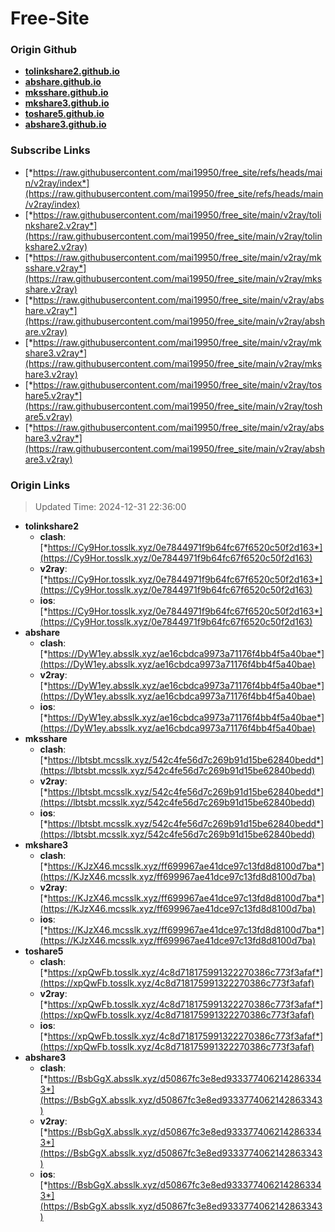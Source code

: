 # Free-Site

### Origin Github

- [**tolinkshare2.github.io**](https://github.com/tolinkshare2/tolinkshare2.github.io)
- [**abshare.github.io**](https://github.com/abshare/abshare.github.io)
- [**mksshare.github.io**](https://github.com/mksshare/mksshare.github.io)
- [**mkshare3.github.io**](https://github.com/mkshare3/mkshare3.github.io)
- [**toshare5.github.io**](https://github.com/toshare5/toshare5.github.io)
- [**abshare3.github.io**](https://github.com/abshare3/abshare3.github.io)

### Subscribe Links

- [*https://raw.githubusercontent.com/mai19950/free_site/refs/heads/main/v2ray/index*](https://raw.githubusercontent.com/mai19950/free_site/refs/heads/main/v2ray/index)
- [*https://raw.githubusercontent.com/mai19950/free_site/main/v2ray/tolinkshare2.v2ray*](https://raw.githubusercontent.com/mai19950/free_site/main/v2ray/tolinkshare2.v2ray)
- [*https://raw.githubusercontent.com/mai19950/free_site/main/v2ray/mksshare.v2ray*](https://raw.githubusercontent.com/mai19950/free_site/main/v2ray/mksshare.v2ray)
- [*https://raw.githubusercontent.com/mai19950/free_site/main/v2ray/abshare.v2ray*](https://raw.githubusercontent.com/mai19950/free_site/main/v2ray/abshare.v2ray)
- [*https://raw.githubusercontent.com/mai19950/free_site/main/v2ray/mkshare3.v2ray*](https://raw.githubusercontent.com/mai19950/free_site/main/v2ray/mkshare3.v2ray)
- [*https://raw.githubusercontent.com/mai19950/free_site/main/v2ray/toshare5.v2ray*](https://raw.githubusercontent.com/mai19950/free_site/main/v2ray/toshare5.v2ray)
- [*https://raw.githubusercontent.com/mai19950/free_site/main/v2ray/abshare3.v2ray*](https://raw.githubusercontent.com/mai19950/free_site/main/v2ray/abshare3.v2ray)

### Origin Links

> Updated Time: 2024-12-31 22:36:00

- **tolinkshare2**
  - **clash**: [*https://Cy9Hor.tosslk.xyz/0e7844971f9b64fc67f6520c50f2d163*](https://Cy9Hor.tosslk.xyz/0e7844971f9b64fc67f6520c50f2d163)
  - **v2ray**: [*https://Cy9Hor.tosslk.xyz/0e7844971f9b64fc67f6520c50f2d163*](https://Cy9Hor.tosslk.xyz/0e7844971f9b64fc67f6520c50f2d163)
  - **ios**: [*https://Cy9Hor.tosslk.xyz/0e7844971f9b64fc67f6520c50f2d163*](https://Cy9Hor.tosslk.xyz/0e7844971f9b64fc67f6520c50f2d163)
- **abshare**
  - **clash**: [*https://DyW1ey.absslk.xyz/ae16cbdca9973a71176f4bb4f5a40bae*](https://DyW1ey.absslk.xyz/ae16cbdca9973a71176f4bb4f5a40bae)
  - **v2ray**: [*https://DyW1ey.absslk.xyz/ae16cbdca9973a71176f4bb4f5a40bae*](https://DyW1ey.absslk.xyz/ae16cbdca9973a71176f4bb4f5a40bae)
  - **ios**: [*https://DyW1ey.absslk.xyz/ae16cbdca9973a71176f4bb4f5a40bae*](https://DyW1ey.absslk.xyz/ae16cbdca9973a71176f4bb4f5a40bae)
- **mksshare**
  - **clash**: [*https://lbtsbt.mcsslk.xyz/542c4fe56d7c269b91d15be62840bedd*](https://lbtsbt.mcsslk.xyz/542c4fe56d7c269b91d15be62840bedd)
  - **v2ray**: [*https://lbtsbt.mcsslk.xyz/542c4fe56d7c269b91d15be62840bedd*](https://lbtsbt.mcsslk.xyz/542c4fe56d7c269b91d15be62840bedd)
  - **ios**: [*https://lbtsbt.mcsslk.xyz/542c4fe56d7c269b91d15be62840bedd*](https://lbtsbt.mcsslk.xyz/542c4fe56d7c269b91d15be62840bedd)
- **mkshare3**
  - **clash**: [*https://KJzX46.mcsslk.xyz/ff699967ae41dce97c13fd8d8100d7ba*](https://KJzX46.mcsslk.xyz/ff699967ae41dce97c13fd8d8100d7ba)
  - **v2ray**: [*https://KJzX46.mcsslk.xyz/ff699967ae41dce97c13fd8d8100d7ba*](https://KJzX46.mcsslk.xyz/ff699967ae41dce97c13fd8d8100d7ba)
  - **ios**: [*https://KJzX46.mcsslk.xyz/ff699967ae41dce97c13fd8d8100d7ba*](https://KJzX46.mcsslk.xyz/ff699967ae41dce97c13fd8d8100d7ba)
- **toshare5**
  - **clash**: [*https://xpQwFb.tosslk.xyz/4c8d718175991322270386c773f3afaf*](https://xpQwFb.tosslk.xyz/4c8d718175991322270386c773f3afaf)
  - **v2ray**: [*https://xpQwFb.tosslk.xyz/4c8d718175991322270386c773f3afaf*](https://xpQwFb.tosslk.xyz/4c8d718175991322270386c773f3afaf)
  - **ios**: [*https://xpQwFb.tosslk.xyz/4c8d718175991322270386c773f3afaf*](https://xpQwFb.tosslk.xyz/4c8d718175991322270386c773f3afaf)
- **abshare3**
  - **clash**: [*https://BsbGgX.absslk.xyz/d50867fc3e8ed9333774062142863343*](https://BsbGgX.absslk.xyz/d50867fc3e8ed9333774062142863343)
  - **v2ray**: [*https://BsbGgX.absslk.xyz/d50867fc3e8ed9333774062142863343*](https://BsbGgX.absslk.xyz/d50867fc3e8ed9333774062142863343)
  - **ios**: [*https://BsbGgX.absslk.xyz/d50867fc3e8ed9333774062142863343*](https://BsbGgX.absslk.xyz/d50867fc3e8ed9333774062142863343)
